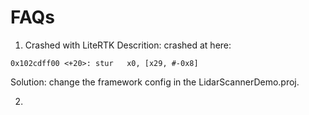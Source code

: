 # FAQs

1. Crashed with LiteRTK 
Descrition:
crashed at here:
```
0x102cdff00 <+20>: stur   x0, [x29, #-0x8]
```

Solution:
    change the framework config in the LidarScannerDemo.proj.



2. 
